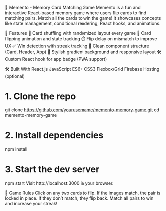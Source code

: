 🧠 Memento - Memory Card Matching Game
Memento is a fun and interactive React-based memory game where users flip cards to find matching pairs. Match all the cards to win the game! It showcases concepts like state management, conditional rendering, React hooks, and animations.

🚀 Features
🔄 Card shuffling with randomized layout every game
🎴 Card flipping animation and state tracking
⏱️ Flip delay on mismatch to improve UX
✅ Win detection with streak tracking
🧩 Clean component structure (Card, Header, App)
🎨 Stylish gradient background and responsive layout
🛠️ Custom React hook for app badge (PWA support)


🛠️ Built With
React.js
JavaScript ES6+
CSS3 Flexbox/Grid
Firebase Hosting (optional)

# 1. Clone the repo
git clone https://github.com/yourusername/memento-memory-game.git
cd memento-memory-game

# 2. Install dependencies
npm install

# 3. Start the dev server
npm start
Visit http://localhost:3000 in your browser.

🧠 Game Rules
Click on any two cards to flip.
If the images match, the pair is locked in place.
If they don’t match, they flip back.
Match all pairs to win and increase your streak!

